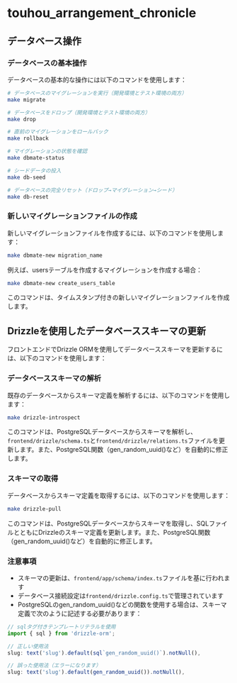# touhou_arrangement_chronicle

## データベース操作

### データベースの基本操作

データベースの基本的な操作には以下のコマンドを使用します：

```bash
# データベースのマイグレーションを実行（開発環境とテスト環境の両方）
make migrate

# データベースをドロップ（開発環境とテスト環境の両方）
make drop

# 直前のマイグレーションをロールバック
make rollback

# マイグレーションの状態を確認
make dbmate-status

# シードデータの投入
make db-seed

# データベースの完全リセット（ドロップ→マイグレーション→シード）
make db-reset
```

### 新しいマイグレーションファイルの作成

新しいマイグレーションファイルを作成するには、以下のコマンドを使用します：

```bash
make dbmate-new migration_name
```

例えば、usersテーブルを作成するマイグレーションを作成する場合：

```bash
make dbmate-new create_users_table
```

このコマンドは、タイムスタンプ付きの新しいマイグレーションファイルを作成します。

## Drizzleを使用したデータベーススキーマの更新

フロントエンドでDrizzle ORMを使用してデータベーススキーマを更新するには、以下のコマンドを使用します：

### データベーススキーマの解析

既存のデータベースからスキーマ定義を解析するには、以下のコマンドを使用します：

```bash
make drizzle-introspect
```

このコマンドは、PostgreSQLデータベースからスキーマを解析し、`frontend/drizzle/schema.ts`と`frontend/drizzle/relations.ts`ファイルを更新します。また、PostgreSQL関数（gen_random_uuid()など）を自動的に修正します。

### スキーマの取得

データベースからスキーマ定義を取得するには、以下のコマンドを使用します：

```bash
make drizzle-pull
```

このコマンドは、PostgreSQLデータベースからスキーマを取得し、SQLファイルとともにDrizzleのスキーマ定義を更新します。また、PostgreSQL関数（gen_random_uuid()など）を自動的に修正します。

### 注意事項

- スキーマの更新は、`frontend/app/schema/index.ts`ファイルを基に行われます
- データベース接続設定は`frontend/drizzle.config.ts`で管理されています
- PostgreSQLのgen_random_uuid()などの関数を使用する場合は、スキーマ定義で次のように記述する必要があります：

```typescript
// sqlタグ付きテンプレートリテラルを使用
import { sql } from 'drizzle-orm';

// 正しい使用法
slug: text('slug').default(sql`gen_random_uuid()`).notNull(),

// 誤った使用法（エラーになります）
slug: text('slug').default(gen_random_uuid()).notNull(),
```